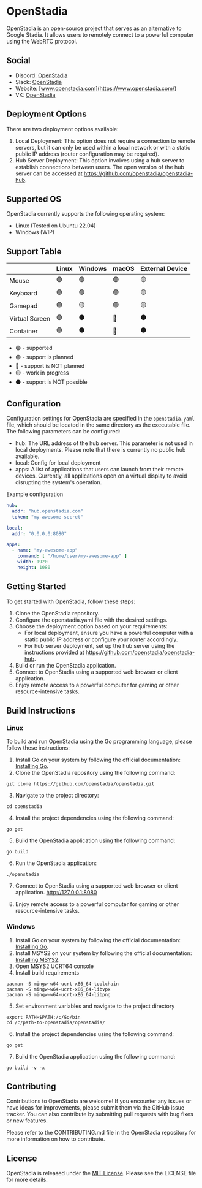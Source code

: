# OpenStadia

OpenStadia is an open-source project that serves as an alternative to Google Stadia. It allows users to remotely connect
to a powerful computer using the WebRTC protocol.

## Social

- Discord: [OpenStadia](https://discord.gg/tJGeKTEdgj)
- Slack: [OpenStadia](https://openstadia.slack.com/)
- Website: [www.openstadia.com](https://www.openstadia.com/)
- VK: [OpenStadia](https://vk.com/openstadia)

## Deployment Options

There are two deployment options available:

1. Local Deployment: This option does not require a connection to remote servers, but it can only be used within a local
   network or with a static public IP address (router configuration may be required).
2. Hub Server Deployment: This option involves using a hub server to establish connections between users. The open
   version of the hub server can be accessed at https://github.com/openstadia/openstadia-hub.

## Supported OS

OpenStadia currently supports the following operating system:

- Linux (Tested on Ubuntu 22.04)
- Windows (WIP)

## Support Table

|                | Linux           | Windows         | macOS           | External Device |
|----------------|-----------------|-----------------|-----------------|-----------------|
| Mouse          | :green_circle:  | :green_circle:  | :purple_circle: | :yellow_circle: |
| Keyboard       | :green_circle:  | :green_circle:  | :purple_circle: | :yellow_circle: |
| Gamepad        | :green_circle:  | :yellow_circle: | :purple_circle: | :yellow_circle: |
| Virtual Screen | :green_circle:  | :black_circle:  | :red_circle:    | :black_circle:  |
| Container      | :purple_circle: | :black_circle:  | :red_circle:    | :black_circle:  |

- :green_circle: - supported
- :purple_circle: - support is planned
- :red_circle: - support is NOT planned
- :yellow_circle: - work in progress
- :black_circle: - support is NOT possible

## Configuration

Configuration settings for OpenStadia are specified in the `openstadia.yaml` file, which should be located in the same
directory as the executable file. The following parameters can be configured:

- hub: The URL address of the hub server. This parameter is not used in local deployments. Please note that there is
  currently no public hub available.
- local: Config for local deployment
- apps: A list of applications that users can launch from their remote devices. Currently, all applications open
  on a virtual display to avoid disrupting the system's operation.

Example configuration

```yaml
hub:
  addr: "hub.openstadia.com"
  token: "my-awesome-secret"

local:
  addr: "0.0.0.0:8080"

apps:
  - name: "my-awesome-app"
    command: [ "/home/user/my-awesome-app" ]
    width: 1920
    height: 1080

```

## Getting Started

To get started with OpenStadia, follow these steps:

1. Clone the OpenStadia repository.
2. Configure the openstadia.yaml file with the desired settings.
3. Choose the deployment option based on your requirements:
    - For local deployment, ensure you have a powerful computer with a static public IP address or configure your router
      accordingly.
    - For hub server deployment, set up the hub server using the instructions provided
      at https://github.com/openstadia/openstadia-hub.
4. Build or run the OpenStadia application.
5. Connect to OpenStadia using a supported web browser or client application.
6. Enjoy remote access to a powerful computer for gaming or other resource-intensive tasks.

## Build Instructions

### Linux

To build and run OpenStadia using the Go programming language, please follow these instructions:

1. Install Go on your system by following the official documentation: [Installing Go](https://golang.org/doc/install).
2. Clone the OpenStadia repository using the following command:

```shell
git clone https://github.com/openstadia/openstadia.git
```

3. Navigate to the project directory:

```shell
cd openstadia
```

4. Install the project dependencies using the following command:

```shell
go get
```

5. Build the OpenStadia application using the following command:

```shell
go build
```

6. Run the OpenStadia application:

```shell
./openstadia
```

7. Connect to OpenStadia using a supported web browser or client application. http://127.0.0.1:8080

8. Enjoy remote access to a powerful computer for gaming or other resource-intensive tasks.

### Windows

1. Install Go on your system by following the official documentation: [Installing Go](https://golang.org/doc/install).
2. Install MSYS2 on your system by following the official documentation: [Installing MSYS2](https://www.msys2.org/).
3. Open MSYS2 UCRT64 console
4. Install build requirements

```shell
pacman -S mingw-w64-ucrt-x86_64-toolchain
pacman -S mingw-w64-ucrt-x86_64-libvpx
pacman -S mingw-w64-ucrt-x86_64-libpng
```

5. Set environment variables and navigate to the project directory

```shell
export PATH=$PATH:/c/Go/bin
cd /c/path-to-openstadia/openstadia/
```

6. Install the project dependencies using the following command:

```shell
go get
```

7. Build the OpenStadia application using the following command:

```shell
go build -v -x
```

## Contributing

Contributions to OpenStadia are welcome! If you encounter any issues or have ideas for improvements, please submit them
via the GitHub issue tracker. You can also contribute by submitting pull requests with bug fixes or new features.

Please refer to the CONTRIBUTING.md file in the OpenStadia repository for more information on how to contribute.

## License

OpenStadia is released under the [MIT License](https://opensource.org/licenses/MIT). Please see the LICENSE file for
more details.